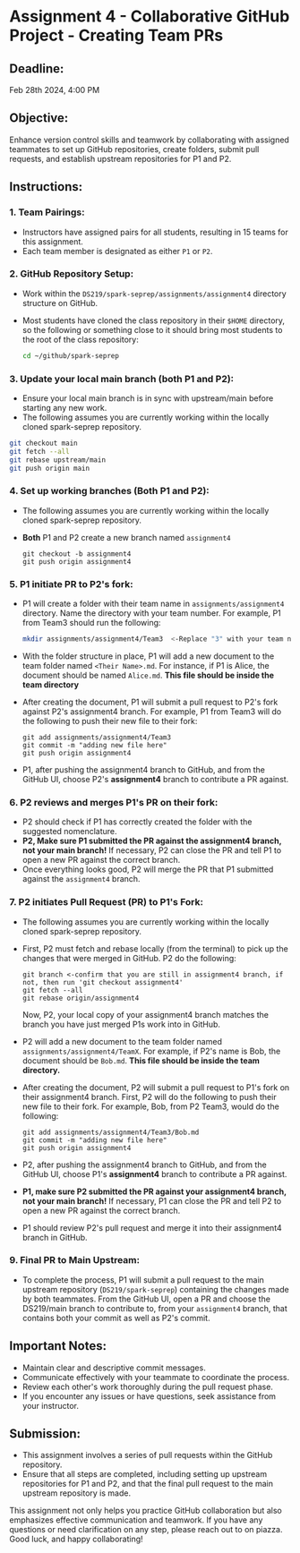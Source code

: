 # Assignment 4 - Collaborative GitHub Project - Creating Team PRs

## Deadline:

Feb 28th 2024, 4:00 PM

## Objective:

Enhance version control skills and teamwork by collaborating with assigned teammates to set up GitHub repositories, create folders, submit pull requests, and establish upstream repositories for P1 and P2.

## Instructions:

### 1. Team Pairings:

- Instructors have assigned pairs for all students, resulting in 15 teams for this assignment.
- Each team member is designated as either `P1` or `P2`.

### 2. GitHub Repository Setup:

- Work within the `DS219/spark-seprep/assignments/assignment4` directory structure on GitHub.
- Most students have cloned the class repository in their `$HOME` directory, so the following or something close to it should
  bring most students to the root of the class repository:

  ```bash
  cd ~/github/spark-seprep
  ```

### 3. Update your local main branch (both P1 and P2):

- Ensure your local main branch is in sync with upstream/main before starting any new work.
- The following assumes you are currently working within the locally cloned spark-seprep repository.
  
```bash
git checkout main
git fetch --all
git rebase upstream/main
git push origin main
```

### 4. Set up working branches (Both P1 and P2):

- The following assumes you are currently working within the locally cloned spark-seprep repository.
- **Both** P1 and P2 create a new branch named `assignment4`

  ```
  git checkout -b assignment4
  git push origin assignment4
  ```

### 5. P1 initiate PR to P2's fork:

- P1 will create a folder with their team name in `assignments/assignment4` directory. Name the directory with your team number.
  For example, P1 from Team3 should run the following:
  
  ```bash
  mkdir assignments/assignment4/Team3  <-Replace "3" with your team number!
  ```
  
- With the folder structure in place, P1 will add a new document to the team folder named `<Their Name>.md`.
  For instance, if P1 is Alice, the document should be named `Alice.md`. **This file should be inside the team directory**
- After creating the document, P1 will submit a pull request to P2's fork against P2's assignment4 branch.
  For example, P1 from Team3 will do the following to push their new file to their fork:
  
  ```
  git add assignments/assignment4/Team3
  git commit -m "adding new file here"
  git push origin assignment4
  ```
-  P1, after pushing the assignment4 branch to GitHub, and from the GitHub UI, choose P2's **assignment4** branch to contribute a PR against.
  
### 6. P2 reviews and merges P1's PR on their fork:

- P2 should check if P1 has correctly created the folder with the suggested nomenclature.
- **P2, Make sure P1 submitted the PR against the assignment4 branch, not your main branch!** If necessary, P2 can close the PR and tell P1 to
  open a new PR against the correct branch.
- Once everything looks good, P2 will merge the PR that P1 submitted against the `assignment4` branch.

### 7. P2 initiates Pull Request (PR) to P1's Fork:

- The following assumes you are currently working within the locally cloned spark-seprep repository.
- First, P2 must fetch and rebase locally (from the terminal) to pick up the changes that were merged in GitHub.
  P2 do the following:
  
  ```
  git branch <-confirm that you are still in assignment4 branch, if not, then run 'git checkout assignment4'
  git fetch --all
  git rebase origin/assignment4
  ```
  
  Now, P2, your local copy of your assignment4 branch matches the branch you have just merged P1s work into in GitHub.

- P2 will add a new document to the team folder named `assignments/assignment4/TeamX`. For example, if P2's name is Bob, the document should be `Bob.md`.
  **This file should be inside the team directory.**
- After creating the document, P2 will submit a pull request to P1's fork on their assignment4 branch.
  First, P2 will do the following to push their new file to their fork.
  For example, Bob, from P2 Team3, would do the following:
  
  ```
  git add assignments/assignment4/Team3/Bob.md
  git commit -m "adding new file here"
  git push origin assignment4
  ```
  
-  P2, after pushing the assignment4 branch to GitHub, and from the GitHub UI, choose P1's **assignment4** branch to contribute a PR against.
- **P1, make sure P2 submitted the PR against your assignment4 branch, not your main branch!** If necessary, P1 can close the PR and tell P2 to
  open a new PR against the correct branch.
-  P1 should review P2's pull request and merge it into their assignment4 branch in GitHub.

### 9. Final PR to Main Upstream:

- To complete the process, P1 will submit a pull request to the main upstream repository (`DS219/spark-seprep`) containing the changes 
  made by both teammates. From the GitHub UI, open a PR and choose the DS219/main branch to contribute to, from your `assignment4` branch, that contains both
  your commit as well as P2's commit.

## Important Notes:

- Maintain clear and descriptive commit messages.
- Communicate effectively with your teammate to coordinate the process.
- Review each other's work thoroughly during the pull request phase.
- If you encounter any issues or have questions, seek assistance from your instructor.

## Submission:

- This assignment involves a series of pull requests within the GitHub repository.
- Ensure that all steps are completed, including setting up upstream repositories for P1 and P2, and that the final pull request to the main upstream repository is made.

This assignment not only helps you practice GitHub collaboration but also emphasizes effective communication and teamwork. If you have any questions or need clarification on any step, please reach out to on piazza. Good luck, and happy collaborating!
